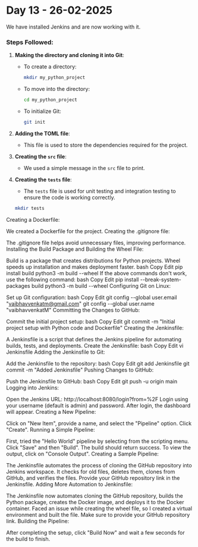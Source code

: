 # Day 13 - 26-02-2025

We have installed Jenkins and are now working with it.

### Steps Followed:

1. **Making the directory and cloning it into Git**:
   - To create a directory:
     ```bash
     mkdir my_python_project
     ```
   - To move into the directory:
     ```bash
     cd my_python_project
     ```
   - To initialize Git:
     ```bash
     git init
     ```

2. **Adding the TOML file**:
   - This file is used to store the dependencies required for the project.

3. **Creating the `src` file**:
   - We used a simple message in the `src` file to print.

4. **Creating the `tests` file**:
   - The `tests` file is used for unit testing and integration testing to ensure the code is working correctly.

   ```bash
   mkdir tests


Creating a Dockerfile:

We created a Dockerfile for the project.
Creating the .gitignore file:

The .gitignore file helps avoid unnecessary files, improving performance.
Installing the Build Package and Building the Wheel File:

Build is a package that creates distributions for Python projects.
Wheel speeds up installation and makes deployment faster.
bash
Copy
Edit
pip install build
python3 -m build --wheel
If the above commands don't work, use the following command:
bash
Copy
Edit
pip install --break-system-packages build
python3 -m build --wheel
Configuring Git on Linux:

Set up Git configuration:
bash
Copy
Edit
git config --global user.email "vaibhavvenkatm@gmail.com"
git config --global user.name "vaibhavvenkatM"
Committing the Changes to GitHub:

Commit the initial project setup:
bash
Copy
Edit
git commit -m "Initial project setup with Python code and Dockerfile"
Creating the Jenkinsfile:

A Jenkinsfile is a script that defines the Jenkins pipeline for automating builds, tests, and deployments.
Create the Jenkinsfile:
bash
Copy
Edit
vi Jenkinsfile
Adding the Jenkinsfile to Git:

Add the Jenkinsfile to the repository:
bash
Copy
Edit
git add Jenkinsfile
git commit -m "Added Jenkinsfile"
Pushing Changes to GitHub:

Push the Jenkinsfile to GitHub:
bash
Copy
Edit
git push -u origin main
Logging into Jenkins:

Open the Jenkins URL: http://localhost:8080/login?from=%2F
Login using your username (default is admin) and password.
After login, the dashboard will appear.
Creating a New Pipeline:

Click on "New Item", provide a name, and select the "Pipeline" option.
Click "Create".
Running a Simple Pipeline:

First, tried the "Hello World" pipeline by selecting from the scripting menu.
Click "Save" and then "Build". The build should return success.
To view the output, click on "Console Output".
Creating a Sample Pipeline:

The Jenkinsfile automates the process of cloning the GitHub repository into Jenkins workspace.
It checks for old files, deletes them, clones from GitHub, and verifies the files.
Provide your GitHub repository link in the Jenkinsfile.
Adding More Automation to Jenkinsfile:

The Jenkinsfile now automates cloning the GitHub repository, builds the Python package, creates the Docker image, and deploys it to the Docker container.
Faced an issue while creating the wheel file, so I created a virtual environment and built the file.
Make sure to provide your GitHub repository link.
Building the Pipeline:

After completing the setup, click "Build Now" and wait a few seconds for the build to finish.